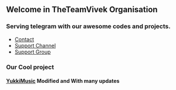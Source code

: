 ## Welcome in TheTeamVivek Organisation

### Serving telegram with our awesome codes and projects.

- [Contact](https://t.me/vivekkumar07089)
- [Support Channel](https://t.me/TheTeamVivek)
- [Support Group](https://t.me/TheTeamVk)

### Our Cool project 

#### [YukkiMusic](https://github.com/Vivekkumar-IN/YukkiMusic) Modified and With many updates